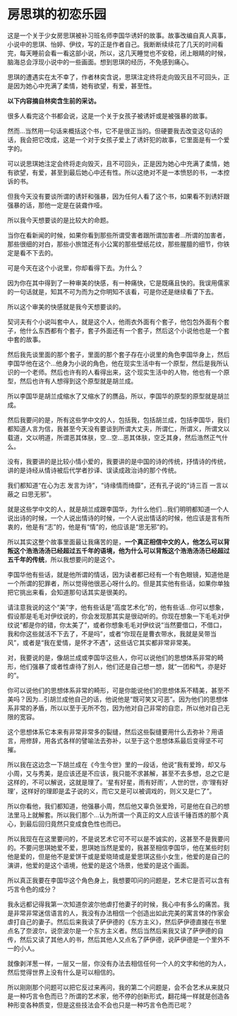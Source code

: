 # 房思琪的初恋乐园

这是一个关于少女房思琪被补习班名师李国华诱奸的故事。故事改编自真人真事，小说中的思琪、怡婷、伊纹，写的正是作者自己。我断断续续花了几天的时间看完，每天睡前会看一看这部小说，所以，这几天睡觉也不安稳，闭上眼睛的时候，脑海总会浮现小说中的一些画面。想到思琪的经历，不免感到痛心。

思琪的遭遇实在太不幸了，作者林奕含说，思琪注定终将走向毁灭且不可回头，正是因为她心中充满了柔情，她有欲望，有爱，甚至性。

**以下内容摘自林奕含生前的采访。**

很多人看完这个书都会说，这是一个关于女孩子被诱奸或是被强暴的故事。

然而…当然用一句话来概括这个书，它不是很正当的。但硬要我去改变这句话的话，我会把它改成，这是一个对于女孩子爱上了诱奸犯的故事，它里面是有一个爱字的。

可以说思琪她注定会终将走向毁灭，且不可回头，正是因为她心中充满了柔情，她有欲望，有爱，甚至到最后她心中还有性。所以这绝对不是一本愤怒的书，一本控诉的书。

但我今天没有要谈所谓的诱奸和强暴，因为任何人看了这个书，如果看不到诱奸跟强暴的话，那他一定是在装聋作哑。

所以我今天想要谈的是比较大的命题。

当你在看新闻的时候，如果你看到那些所谓受害者跟所谓加害者…所谓的加害者，那些很细的对白，那些小旅馆还有小公寓的那些壁纸花纹，那些腥膻的细节，你铁定是看不下去的。

可是今天在这个小说里，你却看得下去。为什么？

因为你在其中得到了一种审美的快感，有一种痛快，它是既痛且快的。我误用儒家的一句话就是，知其不可为而为之你明知不该看，可是你还是继续看了下去。

所以这个审美的快感就是我今天想要谈的。

契诃夫有个小说叫套中人，就是这个人，他雨衣外面有个套子，他包包外面有个套子，他什么东西都有个套子，套子外面还有一个套子，然后这个小说他也是一个套中套的故事。

然后我先谈里面的那个套子，里面的那个套子存在小说里的角色李国华身上，然后李国华他在这个…他身为小说的角色，他在现实生活中有一个原型，然后是我所认识的一个老师。然后也许有的人看得出来，这个现实生活中的人物，他也有一个原型，然后也许有人想得到这个原型就是胡兰成。

所以李国华是胡兰成缩水了又缩水了的赝品，所以，李国华的原型的原型就是胡兰成。

然后我要问的是，所有这些学中文的人，包括我，包括胡兰成，包括李国华，我们都知道人言为信，我甚至今天没有要谈到所谓大丈夫，所谓仁，所谓义，所谓文以载道，文以明道，所谓恶其体肤，空…空…恶其体肤，空乏其身，然后浩然正气什么。

没有，我要讲的是比较小情小爱的，我要讲的是中国的诗的传统，抒情诗的传统，讲的是诗经从情诗被后代学者抄译、误读成政治诗的那个传统。

我们都知道“在心为志 发言为诗”，“诗缘情而绮靡”，还有孔子说的“诗三百 一言以蔽之 曰思无邪”。

就是这些学中文的人，就是胡兰成跟李国华，为什么他们…我们明明都知道一个人说出诗的时候，一个人说出情诗的时候，一个人说出情话的时候，他应该是言有所衷的，他是有“志”的，他是有“情”的，他应该是“思无邪”的。

所以其实这整个故事里面最让我痛苦的是，**一个真正相信中文的人，他怎么可以背叛这个浩浩汤汤已经超过五千年的语境，他为什么可以背叛这个浩浩汤汤已经超过五千年的传统**，所以我想要问的是这个。

李国华他有些话，就是他所谓的情话，因为读者都已经有一个有色眼镜，知道他是一个所谓的犯罪者，所以觉得他很恶心呀什么的。但是其实他有些话，如果你单独把它挑出来看，会知道那句话其实是很美的。

请注意我说的这个“美”字，他有些话是“高度艺术化”的，他有些话…你可以想象，假设那是毛毛对伊纹说的，你会发现那其实是很动听的。你现在想象一下毛毛对伊纹说“都是你的错，你太美了”，或者你想象毛毛对伊纹说“当然要借口，不借口，我和你这些就活不下去了，不是吗”，或者“你现在是曹衣带水，我就是吴带当风”，或者是“我在爱情，是怀才不遇”，这些话它其实都非常非常美。

对，我要说的是，像胡兰成或李国华这些人，你可以说他们的思想体系非常的畸形，他们强暴了或者性虐待了别人，他们还是自己想一想，就“一团和气，亦是好的”。

你可以说他们的思想体系非常的畸形，可是你能说他们的思想体系不精美，甚至不美吗？因为…引胡兰成他自己的话，他说他是“既可笑又可恶”。因为他们的思想体系非常的矛盾，所以以至于无所不包，因为他对自己非常的自恋，所以他对自己无限的宽容。

这个思想体系它本来有非常非常多的裂缝，然后这些裂缝要用什么去弥补？用语言，用修辞，用各式各样的譬喻法去弥补，以至于这个思想体系最后变得坚不可摧。

所以我在这边念一下胡兰成在《今生今世》里的一段话，他说“我有爱玲，却又与小周，又与秀美，是应该还是不应该，我只能不求甚解，甚至不去多想，总之它是这样的，不可以解说，这就是理了。‘星有好星，雨有好雨’，人世的世，亦‘理有好理’，这样好的理即是孟子说的义，而它又是可以被调戏的，则义又是仁了”。

所以你看他，我们都知道，他强暴小周，然后他又辜负张爱玲，可是他在自己的想法里马上就解套。所以我们那个…认为所谓一个真正的文人应该千锤百炼的那个真心，到最后回归竟然只变成食色性也而已。

所以我现在在这里要问的，不是说艺术它可不可以是不诚实的，这甚至不是我要问的。不要问思琪她爱不爱，思琪她当然是爱的，我甚至相信李国华，他在某些时刻他是爱的，但是他不是爱饼干或是爱晓琦或是爱思琪这些小女生，他爱的是自己的演讲，他爱的是这个语境，他爱的是这个场景，他爱的是这个画面。

所以真正我要在李国华这个角色身上，我想要叩问的问题是，艺术它是否可以含有巧言令色的成分？

我永远都记得我第一次知道奈波尔他虐打他妻子的时候，我心中有多么的痛苦。我是非常非常迷信语言的人，我没有办法相信一个创造出如此完美的寓言体的作家会虐打自己的妻子。然后后来我读了萨伊德的《东方主义》，然后萨伊德直接在书里点名了奈波尔，说奈波尔是一个东方主义者。然后当然后来我又读了萨伊德的自传，然后又读了其他人的书，然后其他人又点名了萨伊德，说萨伊德是一个里外不一的小人。

就像剥洋葱一样，一层又一层，你没有办法去相信任何一个人的文字和他的为人，然后觉得世界上没有什么是可以相信的。

所以刚刚那个问题可以把它反过来再问，我的第二个问题是，会不会艺术从来就只是一种巧言令色而已？所谓的艺术家，他不停的创新形式，翻花绳一样就是创造各种形变各种质变，但是这些技法会不会也只是一种巧言令色而已呢？
